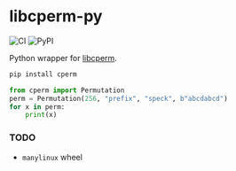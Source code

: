 # libcperm-py
![CI](https://github.com/maxmouchet/libcperm-py/workflows/CI/badge.svg)
![PyPI](https://img.shields.io/pypi/v/cperm)

Python wrapper for [libcperm](https://github.com/lancealt/libcperm).

```bash
pip install cperm
```

```python
from cperm import Permutation
perm = Permutation(256, "prefix", "speck", b"abcdabcd")
for x in perm:
    print(x)
```

### TODO

- `manylinux` wheel
